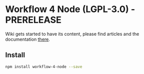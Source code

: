 Workflow 4 Node (LGPL-3.0) - PRERELEASE
=======================================

Wiki gets started to have its content, please find articles and the documentation [there](https://github.com/workflow-4-node/workflow-4-node/wiki).

## Install

```bash
npm install workflow-4-node --save
```
